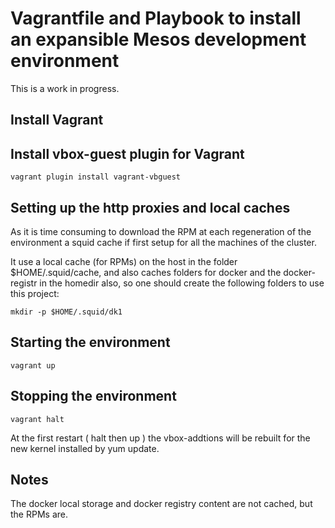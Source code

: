 # Vagrantfile and Playbook to install an expansible Mesos development environment

This is a work in progress.

## Install Vagrant

## Install vbox-guest plugin for Vagrant

```
vagrant plugin install vagrant-vbguest
```

## Setting up the http proxies and local caches

As it is time consuming to download the RPM at each regeneration of the 
environment a squid cache if first setup for all the machines of the cluster.

It use a local cache (for RPMs) on the host in the folder $HOME/.squid/cache, 
and also caches folders for docker and the docker-registr in the homedir also, 
so one should create the following folders to use this project:

```
mkdir -p $HOME/.squid/dk1
```

## Starting the environment

```
vagrant up
```

## Stopping the environment

```
vagrant halt
```

At the first restart ( halt then up ) the vbox-addtions will be rebuilt for the
 new kernel installed by yum update.
 
## Notes

The docker local storage and docker registry content are not cached, but the 
RPMs are.